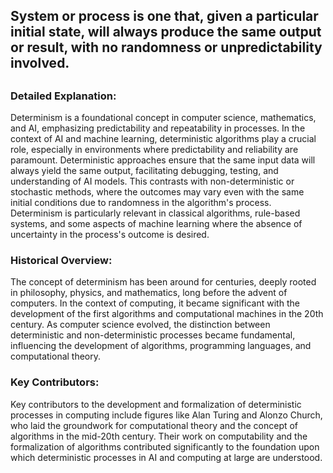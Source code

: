 ## System or process is one that, given a particular initial state, will always produce the same output or result, with no randomness or unpredictability involved.
##

### Detailed Explanation:

Determinism is a foundational concept in computer science, mathematics, and AI, emphasizing predictability and repeatability in processes. In the context of AI and machine learning, deterministic algorithms play a crucial role, especially in environments where predictability and reliability are paramount. Deterministic approaches ensure that the same input data will always yield the same output, facilitating debugging, testing, and understanding of AI models. This contrasts with non-deterministic or stochastic methods, where the outcomes may vary even with the same initial conditions due to randomness in the algorithm's process. Determinism is particularly relevant in classical algorithms, rule-based systems, and some aspects of machine learning where the absence of uncertainty in the process's outcome is desired.

### Historical Overview:

The concept of determinism has been around for centuries, deeply rooted in philosophy, physics, and mathematics, long before the advent of computers. In the context of computing, it became significant with the development of the first algorithms and computational machines in the 20th century. As computer science evolved, the distinction between deterministic and non-deterministic processes became fundamental, influencing the development of algorithms, programming languages, and computational theory.

### Key Contributors:

Key contributors to the development and formalization of deterministic processes in computing include figures like Alan Turing and Alonzo Church, who laid the groundwork for computational theory and the concept of algorithms in the mid-20th century. Their work on computability and the formalization of algorithms contributed significantly to the foundation upon which deterministic processes in AI and computing at large are understood.